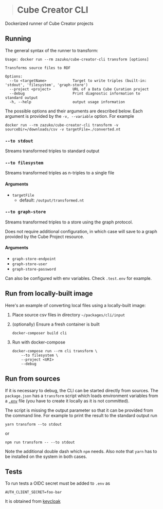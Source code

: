 > # Cube Creator CLI

Dockerized runner of Cube Creator projects

## Running

The general syntax of the runner to transform:

```
Usage: docker run --rm zazuko/cube-creator-cli transform [options]

Transforms source files to RDF

Options:
  --to <targetName>            Target to write triples (built-in: 'stdout', 'filesystem', 'graph-store')
  --project <project>          URL of a Data Cube Curation project
  --debug                      Print diagnostic information to standard output
  -h, --help                   output usage information
```

The possible options and their arguments are described below. Each argument is
provided by the `-v, --variable` option. For example

```
docker run --rm zazuko/cube-creator-cli transform -v sourceDir=/downloads/csv -v targetFile=./converted.nt
```

### `--to stdout`

Streams transformed triples to standard output

### `--to filesystem`

Streams transformed triples as n-triples to a single file

#### Arguments

* `targetFile`
  * default: `/output/transformed.nt`

### `--to graph-store`

Streams transformed triples to a store using the graph protocol.

Does not require additional configuration, in which case will save to a graph provided by the Cube Project resource.

#### Arguments

* `graph-store-endpoint`
* `graph-store-user`
* `graph-store-password`

Can also be configured with env variables. Check `.test.env` for example.

## Run from locally-built image

Here's an example of converting local files using a locally-built image:

1. Place source csv files in directory `~/packages/cli/input`
1. (optionally) Ensure a fresh container is built

    ```
    docker-composer build cli
    ```
1. Run with docker-compose

    ```
    docker-compose run --rm cli transform \ 
        --to filesystem \
        --project <URI>
        --debug
    ```

## Run from sources

If it is necessary to debug, the CLI can be started directly from sources. The `package.json` has a `transform` script which loads environment variables from a [`.env`](https://npm.im/dotenv) file (you have to create it locally as it is not committed).

The script is missing the output parameter so that it can be provided from the command line. For example to print the result to the standard output run

```
yarn transform --to stdout 
```

or

```
npm run transform -- --to stdout
```

Note the additional double dash which `npm` needs.
Also note that `yarn` has to be installed on the system in both cases.


## Tests

To run tests a OIDC secret must be added to `.env` as

```
AUTH_CLIENT_SECRET=foo-bar
```

It is obtained from [keycloak](https://keycloak.zazukoians.org/admin/master/console/#/realms/zazuko-dev/clients/64f92868-71e3-48e1-9d8b-7bfaf5fac2bd/credentials)
